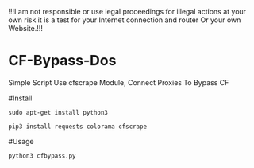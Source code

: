 !!!I am not responsible or use legal proceedings for illegal actions at your own risk it is a test for your Internet connection and router Or your own Website.!!!

# CF-Bypass-Dos
Simple Script Use cfscrape Module, Connect Proxies To Bypass CF

#Install

    sudo apt-get install python3
    
    pip3 install requests colorama cfscrape
    
#Usage

    python3 cfbypass.py
